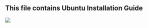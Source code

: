 ## This file contains Ubuntu Installation Guide


![](https://techhut.tv/wp-content/uploads/2021/04/ubuntu-gnome40.jpg)
